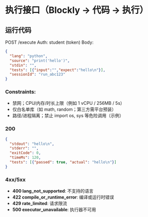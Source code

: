 # 执行接口（Blockly → 代码 → 执行）

## 运行代码
POST /execute
Auth: student (token)
Body:
```json
{
  "lang": "python",
  "source": "print('hello')",
  "stdin": "",
  "tests": [{"input":"","expect":"hello\n"}],
  "sessionId": "run_abc123"
}
```

### Constraints:

- 禁网；CPU/内存/时长上限（例如 1 vCPU / 256MB / 5s）
- 仅白名单库（如 math, random；第三方需平台预装）
- 路径/进程隔离；禁止 import os, sys 等危险调用（示例）

### 200
```json
{
  "stdout": "hello\n",
  "stderr": "",
  "exitCode": 0,
  "timeMs": 120,
  "tests": [{"passed": true, "actual": "hello\n"}]
}
```

### 4xx/5xx

- **400 lang_not_supported**: 不支持的语言
- **422 compile_or_runtime_error**: 编译或运行时错误
- **429 rate_limited**: 请求限流
- **500 executor_unavailable**: 执行器不可用

```